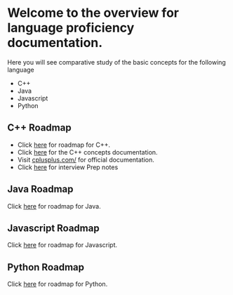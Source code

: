 # Welcome to the overview for language proficiency documentation.

Here you will see comparative study of the basic concepts for the following language
- C++
- Java
- Javascript
- Python


## C++ Roadmap

- Click [here](https://github.com/salmer/CppDeveloperRoadmap) for roadmap for C++.
- Click [here](#) for the C++ concepts documentation.
- Visit [cplusplus.com/](https://cplusplus.com/) for official documentation.
- Click [here](C++/interview_prep.md) for interview Prep notes


## Java Roadmap

Click [here](#) for roadmap for Java.

## Javascript Roadmap

Click [here](#) for roadmap for Javascript.

## Python Roadmap

Click [here](#) for roadmap for Python.

